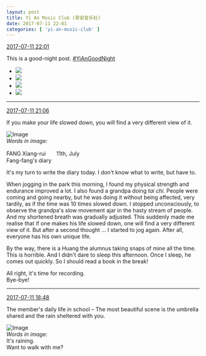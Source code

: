 ```yaml
---
layout: post
title: Yi An Music Club (易安音乐社)
date: 2017-07-11 22:01
categories: [ 'yi-an-music-club' ]
---
```


<div class="weibo-info">
  <a href="http://weibo.com/6094546964/FbW0r3eWV">2017-07-11 22:01</a>
</div>

This is a good-night post. [#YiAnGoodNight](http://weibo.com/p/10080892b104a59bff303ca883e7931b5b916e)

<!-- more -->

<ul class="weibo-pic-list-2">
  <li class="weibo-pic">
    <a href="http://wx3.sinaimg.cn/mw690/006Es64Agy1fhgab8pqv6j31w02iokjo.jpg"><img src="http://wx3.sinaimg.cn/thumb150/006Es64Agy1fhgab8pqv6j31w02iokjo.jpg" /></a>
  </li>
  <li class="weibo-pic">
    <a href="http://wx4.sinaimg.cn/mw690/006Es64Agy1fhgabpt5vij31w02iou10.jpg"><img src="http://wx4.sinaimg.cn/thumb150/006Es64Agy1fhgabpt5vij31w02iou10.jpg" /></a>
  </li>
  <li class="weibo-pic">
    <a href="http://wx2.sinaimg.cn/mw690/006Es64Agy1fhgabhge77j31w02iob2c.jpg"><img src="http://wx2.sinaimg.cn/thumb150/006Es64Agy1fhgabhge77j31w02iob2c.jpg" /></a>
  </li>
  <li class="weibo-pic">
    <a href="http://wx1.sinaimg.cn/mw690/006Es64Agy1fhgab0mp23j31w02io1l0.jpg"><img src="http://wx1.sinaimg.cn/thumb150/006Es64Agy1fhgab0mp23j31w02io1l0.jpg" /></a>
  </li>
</ul>

---

<div class="weibo-info">
  <a href="http://weibo.com/6094546964/FbVEgFMtY">2017-07-11 21:06</a>
</div>

If you make your life slowed down, you will find a very different view of it.

![Image](http://wx3.sinaimg.cn/mw690/006Es64Agy1fhg8zq5hsdj32c03407wj.jpg)  
*Words in image:*

FANG Xiang-rui　　11th, July  
Fang-fang's diary

It's my turn to write the diary today. I don't know what to write, but have to.

When jogging in the park this morning, I found my physical strength and endurance improved a lot. I also found a grandpa doing *tai chi*. People were coming and going nearby, but he was doing it without being affected, very tardily, as if the time was 10 times slowed down. I stopped unconsciously, to observe the grandpa's slow movement ajar in the hasty stream of people. And my shortened breath was gradually adjusted. This suddenly made me realise that if one makes his life slowed down, one will find a very different view of it. But after a second thought … I started to jog again. After all, everyone has his own unique life.

By the way, there is a Huang the alumnus taking snaps of mine all the time. This is horrible. And I didn't dare to sleep this afternoon. Once I sleep, he comes out quickly. So I should read a book in the break!

All right, it's time for recording.  
Bye-bye!

---

<div class="weibo-info">
  <a href="http://weibo.com/6094546964/FbUKdtqxi">2017-07-11 18:48</a>
</div>

The member's daily life in school – The most beautiful scene is the umbrella shared and the rain sheltered with you.

![Image](http://wx2.sinaimg.cn/mw690/006Es64Agy1fhg4z4v9xrj319y19yb29.jpg)  
*Words in image:*  
It's raining.  
Want to walk with me?
